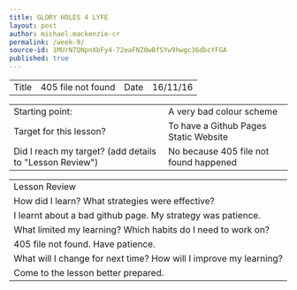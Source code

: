 ```yaml
---
title: GLORY HOLES 4 LYFE
layout: post
author: michael.mackenzie-cr
permalink: /week-9/
source-id: 1MUrN7QNpnXbFy4-72eaFNZ0wBfSYw9hwgc36dbcYFGA
published: true
---
```

<table>
  <tr>
    <td>Title</td>
    <td>405 file not found</td>
    <td>Date</td>
    <td>16/11/16</td>
  </tr>
</table>


<table>
  <tr>
    <td>Starting point:</td>
    <td>A very bad colour scheme</td>
  </tr>
  <tr>
    <td>Target for this lesson?</td>
    <td>To have a Github Pages Static Website</td>
  </tr>
  <tr>
    <td>Did I reach my target? 
(add details to "Lesson Review")</td>
    <td> No because 405 file not found happened</td>
  </tr>
</table>


<table>
  <tr>
    <td>Lesson Review</td>
  </tr>
  <tr>
    <td>How did I learn? What strategies were effective? </td>
  </tr>
  <tr>
    <td>I learnt about a bad github page. My strategy was patience.
</td>
  </tr>
  <tr>
    <td>What limited my learning? Which habits do I need to work on? </td>
  </tr>
  <tr>
    <td>405 file not found. Have patience. </td>
  </tr>
  <tr>
    <td>What will I change for next time? How will I improve my learning?</td>
  </tr>
  <tr>
    <td>Come to the lesson better prepared.</td>
  </tr>
</table>


